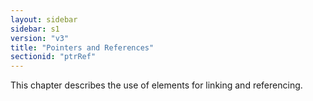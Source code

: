 ```yaml
---
layout: sidebar
sidebar: s1
version: "v3"
title: "Pointers and References"
sectionid: "ptrRef"
---
```




This chapter describes the use of elements for linking and referencing.



